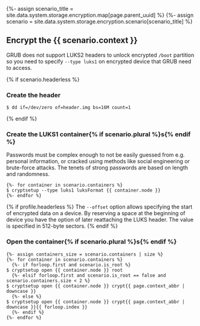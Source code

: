 {%- assign scenario_title = site.data.system.storage.encryption.map[page.parent_uuid] %}
{%- assign scenario = site.data.system.storage.encryption.scenario[scenario_title] %}

## Encrypt the {{ scenario.context }}

GRUB does not support LUKS2 headers to unlock encrypted `/boot` partition so you need to specify `--type luks1` on encrypted device that GRUB need to access.

{% if scenario.headerless  %}
### Create the header

```
$ dd if=/dev/zero of=header.img bs=16M count=1
```
{% endif %}

### Create the LUKS1 container{% if scenario.plural %}s{% endif %}

Passwords must be complex enough to not be easily guessed from e.g. personal information, or cracked using methods like social engineering or brute-force attacks. The tenets of strong passwords are based on length and randomness.

```
{%- for container in scenario.containers %}
$ cryptsetup --type luks1 luksFormat {{ container.node }}
{%- endfor %}
```

{% if profile.headerless %}
The `--offset` option allows specifying the start of encrypted data on a device. By reserving a space at the beginning of device you have the option of later reattaching the LUKS header. The value is specified in 512-byte sectors.
{% endif %}

### Open the container{% if scenario.plural %}s{% endif %}

```
{%- assign containers_size = scenario.containers | size %}
{%- for container in scenario.containers %}
  {%- if forloop.first and scenario.is_root %}
$ cryptsetup open {{ container.node }} root
  {%- elsif forloop.first and scenario.is_root == false and scenario.containers.size < 2 %}
$ cryptsetup open {{ container.node }} crypt{{ page.context_abbr | downcase }}
  {%- else %}
$ cryptsetup open {{ container.node }} crypt{{ page.context_abbr | downcase }}{{ forloop.index }}
  {%- endif %}
{%- endfor %}
```
